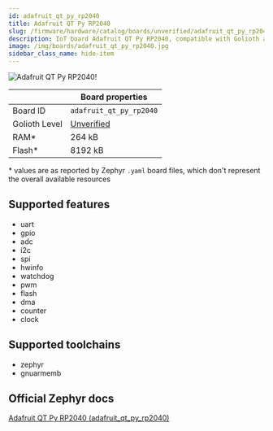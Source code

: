 ```yaml
---
id: adafruit_qt_py_rp2040
title: Adafruit QT Py RP2040
slug: /firmware/hardware/catalog/boards/unverified/adafruit_qt_py_rp2040
description: IoT board Adafruit QT Py RP2040, compatible with Golioth at unverified level.
image: /img/boards/adafruit_qt_py_rp2040.jpg
sidebar_class_name: hide-item
---
```


[//]: # (This is an auto-generated file, do not edit! Changes to it will be lost upon re-generation)

![Adafruit QT Py RP2040!](/img/boards/adafruit_qt_py_rp2040.jpg "Adafruit QT Py RP2040")

|                | Board properties     |
| -------------  | -------------------- |
| Board ID       | `adafruit_qt_py_rp2040` |
| Golioth Level  | [Unverified](/firmware/hardware#unverified-boards) |
| RAM*           | 264 kB |
| Flash*         | 8192 kB |

\* values are as reported by Zephyr `.yaml` board files, which don't represent the overall available resources



## Supported features

* uart
* gpio
* adc
* i2c
* spi
* hwinfo
* watchdog
* pwm
* flash
* dma
* counter
* clock

## Supported toolchains

* zephyr
* gnuarmemb

## Official Zephyr docs

[Adafruit QT Py RP2040 (adafruit_qt_py_rp2040)](https://docs.zephyrproject.org/latest/boards/adafruit/qt_py_rp2040/doc/index.html)
